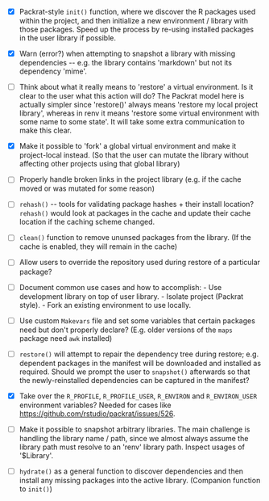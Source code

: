 
- [x] Packrat-style `init()` function, where we discover the R packages used within
      the project, and then initialize a new environment / library with those
      packages. Speed up the process by re-using installed packages in the user
      library if possible.
      
- [x] Warn (error?) when attempting to snapshot a library with missing
      dependencies -- e.g. the library contains 'markdown' but not its
      dependency 'mime'.
      
- [ ] Think about what it really means to 'restore' a virtual environment. Is
      it clear to the user what this action will do? The Packrat model here is
      actually simpler since 'restore()' always means 'restore my local project
      library', whereas in renv it means 'restore some virtual environment with
      some name to some state'. It will take some extra communication to make
      this clear.
  
- [x] Make it possible to 'fork' a global virtual environment and make it
      project-local instead. (So that the user can mutate the library without
      affecting other projects using that global library)
  
- [ ] Properly handle broken links in the project library (e.g. if the cache
      moved or was mutated for some reason)
  
- [ ] `rehash()` -- tools for validating package hashes + their install location?
      `rehash()` would look at packages in the cache and update their cache
      location if the caching scheme changed.
  
- [ ] `clean()` function to remove ununsed packages from the library. (If the
      cache is enabled, they will remain in the cache)
  
- [ ] Allow users to override the repository used during restore of a
      particular package?

- [ ] Document common use cases and how to accomplish:
      - Use development library on top of user library.
      - Isolate project (Packrat style).
      - Fork an existing environment to use locally.

- [ ] Use custom `Makevars` file and set some variables that certain packages
      need but don't properly declare? (E.g. older versions of the `maps` package
      need `awk` installed)
      
- [ ] `restore()` will attempt to repair the dependency tree during restore;
      e.g. dependent packages in the manifest will be downloaded and installed
      as required. Should we prompt the user to `snapshot()` afterwards so that
      the newly-reinstalled dependencies can be captured in the manifest?
      
- [x] Take over the `R_PROFILE`, `R_PROFILE_USER`, `R_ENVIRON` and
      `R_ENVIRON_USER` environment variables? Needed for cases like
      https://github.com/rstudio/packrat/issues/526.

- [ ] Make it possible to snapshot arbitrary libraries. The main challenge
      is handling the library name / path, since we almost always assume the
      library path must resolve to an 'renv' library path. Inspect usages
      of '$Library'.

- [ ] `hydrate()` as a general function to discover dependencies and then
      install any missing packages into the active library. (Companion function
      to `init()`)
